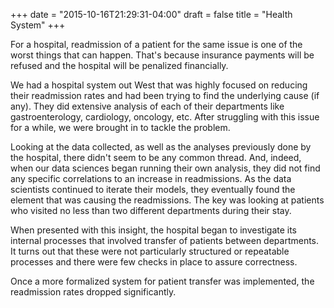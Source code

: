 +++
date = "2015-10-16T21:29:31-04:00"
draft = false
title = "Health System"
+++

For a hospital, readmission of a patient for the same issue is one of the worst things that can happen. That's because insurance payments will be refused and the hospital will be penalized financially.

We had a hospital system out West that was highly focused on reducing their readmission rates and had been trying to find the underlying cause (if any). They did extensive analysis of each of their departments like gastroenterology, cardiology, oncology, etc. After struggling with this issue for a while, we were brought in to tackle the problem.

Looking at the data collected, as well as the analyses previously done by the hospital, there didn't seem to be any common thread. And, indeed, when our data sciences began running their own analysis, they did not find any specific correlations to an increase in readmissions. As the data scientists continued to iterate their models, they eventually found the element that was causing the readmissions. The key was looking at patients who visited no less than two different departments during their stay. 

When presented with this insight, the hospital began to investigate its internal processes that involved transfer of patients between departments. It turns out that these were not particularly structured or repeatable processes and there were few checks in place to assure correctness. 

Once a more formalized system for patient transfer was implemented, the readmission rates dropped significantly.